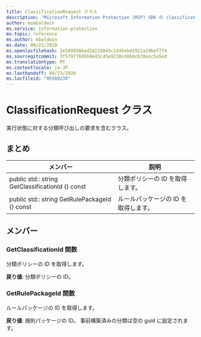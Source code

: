 ```yaml
---
title: ClassificationRequest クラス
description: 'Microsoft Information Protection (MIP) SDK の classificationrequest:: undefined クラスを文書にします。'
author: msmbaldwin
ms.service: information-protection
ms.topic: reference
ms.author: mbaldwin
ms.date: 09/21/2020
ms.openlocfilehash: 2e509950bad2d219843c2d45ebd3922a19bef7f4
ms.sourcegitcommit: 3f5f9f7695b9ed3c45e9230cd8b8cb39a1c5a5ed
ms.translationtype: MT
ms.contentlocale: ja-JP
ms.lasthandoff: 09/23/2020
ms.locfileid: "95569238"
---
```

# <a name="class-classificationrequest"></a>ClassificationRequest クラス 
実行状態に対する分類呼び出しの要求を含むクラス。
  
## <a name="summary"></a>まとめ
 メンバー                        | 説明                                
--------------------------------|---------------------------------------------
public std:: string GetClassificationId () const  |  分類ポリシーの ID を取得します。
public std:: string GetRulePackageId () const  |  ルールパッケージの ID を取得します。
  
## <a name="members"></a>メンバー
  
### <a name="getclassificationid-function"></a>GetClassificationId 関数
分類ポリシーの ID を取得します。

  
**戻り値**: 分類ポリシーの ID。
  
### <a name="getrulepackageid-function"></a>GetRulePackageId 関数
ルールパッケージの ID を取得します。

  
**戻り値**: 規則パッケージの ID。 事前構築済みの分類は空の guid に設定されます。